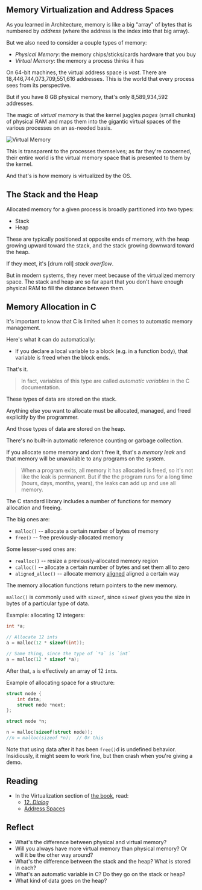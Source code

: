 ## Memory Virtualization and Address Spaces

As you learned in Architecture, memory is like a big "array" of bytes
that is numbered by _address_ (where the address is the index into that
big array).

But we also need to consider a couple types of memory:

* _Physical Memory_: the memory chips/sticks/cards hardware that you buy
* _Virtual Memory_: the memory a process thinks it has

On 64-bit machines, the virtual address space is _vast_. There are
18,446,744,073,709,551,616 addresses. This is the world that every
process sees from its perspective.

But if you have 8 GB physical memory, that's only 8,589,934,592
addresses.

The magic of _virtual memory_ is that the kernel juggles _pages_ (small
chunks) of physical RAM and maps them into the gigantic virtual spaces
of the various processes on an as-needed basis.

![Virtual Memory]()

This is transparent to the processes themselves; as far they're
concerned, their entire world is the virtual memory space that is
presented to them by the kernel.

And that's is how memory is virtualized by the OS.

## The Stack and the Heap

Allocated memory for a given process is broadly partitioned into two
types:

* Stack
* Heap

These are typically positioned at opposite ends of memory, with the heap
growing upward toward the stack, and the stack growing downward toward
the heap.

If they meet, it's [drum roll] _stack overflow_.

But in modern systems, they never meet because of the virtualized memory
space. The stack and heap are so far apart that you don't have enough
physical RAM to fill the distance between them.

## Memory Allocation in C

It's important to know that C is limited when it comes to automatic
memory management.

Here's what it can do automatically:

* If you declare a local variable to a block (e.g. in a function body),
  that variable is freed when the block ends.

That's it.

> In fact, variables of this type are called _automatic variables_ in
> the C documentation.

These types of data are stored on the stack.

Anything else you want to allocate must be allocated, managed, and
freed explicitly by the programmer.

And those types of data are stored on the heap.

There's no built-in automatic reference counting or garbage collection.

If you allocate some memory and don't free it, that's a _memory leak_
and that memory will be unavailable to any programs on the system.

> When a program exits, all memory it has allocated is freed, so it's
> not like the leak is permanent. But if the the program runs for a long
> time (hours, days, months, years), the leaks can add up and use all
> memory.

The C standard library includes a number of functions for memory
allocation and freeing.

The big ones are:

* `malloc()` -- allocate a certain number of bytes of memory
* `free()` -- free previously-allocated memory

Some lesser-used ones are:

* `realloc()` -- resize a previously-allocated memory region
* `calloc()` -- allocate a certain number of bytes and set them all to
  zero
* `aligned_alloc()` -- allocate memory
  [aligned](https://en.wikipedia.org/wiki/Data_structure_alignment)
  aligned a certain way

The memory allocation functions return pointers to the new memory.

`malloc()` is commonly used with `sizeof`, since `sizeof` gives you the
size in bytes of a particular type of data.

Example: allocating 12 integers:

``` c
int *a;

// Allocate 12 ints
a = malloc(12 * sizeof(int));

// Same thing, since the type of `*a` is `int`
a = malloc(12 * sizeof *a);
```

After that, `a` is effectively an array of 12 `int`s.

Example of allocating space for a structure:

``` c
struct node {
    int data;
    struct node *next;
};

struct node *n;

n = malloc(sizeof(struct node));
//n = malloc(sizeof *n);  // Or this
```

Note that using data after it has been `free()`d is undefined behavior.
Insidiously, it might seem to work fine, but then crash when you're
giving a demo.

## Reading

* In the Virtualization section of [the book](https://pages.cs.wisc.edu/~remzi/OSTEP/), read:
  * [12. _Dialog_](https://pages.cs.wisc.edu/~remzi/OSTEP/dialogue-vm.pdf)
  * [Address Spaces](https://pages.cs.wisc.edu/~remzi/OSTEP/vm-intro.pdf)
  
## Reflect

* What's the difference between physical and virtual memory?
* Will you always have more virtual memory than physical memory? Or will
  it be the other way around?
* What's the difference between the stack and the heap? What is stored
  in each?
* What's an automatic variable in C? Do they go on the stack or heap?
* What kind of data goes on the heap?